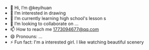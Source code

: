 - 👋 Hi, I’m @keyihuan
- 👀 I’m interested in drawing
- 🌱 I’m currently learning high school's lesson s
- 💞️ I’m looking to collaborate on ...
- 📫 How to reach me 1773094677@qq.com
- 😄 Pronouns: ...
- ⚡ Fun fact: I'm a interested girl. I like watching beautiful scenery

<!---
keyihuan/keyihuan is a ✨ special ✨ repository because its `README.md` (this file) appears on your GitHub profile.
You can click the Preview link to take a look at your changes.
--->
